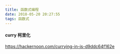 ```yaml
---
title: 函数式编程
date: 2018-05-20 20:27:55
tags: 函数式
---
```


#### curry 柯里化
https://hackernoon.com/currying-in-js-d9ddc64f162e